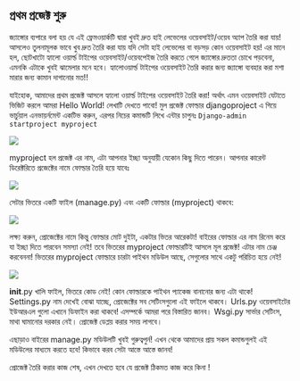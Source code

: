 ## প্রথম প্রজেক্ট শুরু
জ্যাঙ্গোর ব্যপারে বলা হয় যে এই ফ্রেমওয়ার্কটি দ্বারা খুবই দ্রুত হাই লেভেলের ওয়েবসাইট/ওয়েব অ্যাপ তৈরি করা যায়! আসলেও তুলনামূলক ভাবে খুব দ্রুত তৈরি করা যায় যদি সেটা হাই লেভেলের বা বড়সড় কোন ওয়েবসাইট হয়!
এর মানে হল, ছোটখাটো হ্যালো ওয়ার্ল্ড টাইপের ওয়েবসাইট/ওয়েবপেইজ তৈরি করতে গেলে জ্যাঙ্গোর দ্রুততা চোখে পড়বেনা, এমনকি এটাকে খুবই ঝামেলার মনে হবে। 
হ্যালোওয়ার্ল্ড টাইপের ওয়েবসাইট তৈরি করার জন্য জ্যাঙ্গো ব্যবহার করা মশা মারার জন্য কামান দাগানোর মত!!

যাইহোক, আমাদের প্রথম প্রজেক্ট আসলে হ্যালো ওয়ার্ল্ড টাইপের ওয়েবসাইট তৈরি করা! অর্থাৎ এমন ওয়েবসাইট যেটাতে ভিজিট করলে আমরা Hello World! লেখাটি দেখতে পাবো! 
মুল প্রজেক্ট ফোল্ডার djangoproject এ গিয়ে ভার্চুয়াল এনভায়র্নমেন্ট একটিভ করুন, এরপর নিচের কমান্ডটি লিখে এন্টার চাপুনঃ 
`Django-admin startproject myproject`

 ![](https://i.imgur.com/w0eR6EQ.jpg)

myproject হল প্রজেক্ট এর নাম, এটা আপনার ইচ্ছা অনুযায়ী যেকোন কিছু দিতে পারেন। আপনার কারেন্ট ডিরেক্টরিতে প্রজেক্টের নামে ফোল্ডার তৈরি হয়ে যাবেঃ 

 ![](https://i.imgur.com/Kyg3frF.jpg)

সেটার ভিতরে একটি ফাইল (manage.py) এবং একটি ফোল্ডার (myproject) থাকবে:

 ![](https://i.imgur.com/SuaQhUl.jpg)

লক্ষ্য করুন, প্রোজেক্টের নামে কিন্তু ফোল্ডার মোট দুইটা, একটার ভিতর আরেকটা! বাইরের ফোল্ডার এর নাম রিনেম করে যা ইচ্ছা দিতে পারবেন সমস্যা নেই! তবে ভিতরের myproject ফোল্ডারটিই আসলে মূল প্রজেক্ট! এটার নাম চেঞ্জ করবেননা!
ভিতরের myproject ফোল্ডারে চারটা পাইথন মডিউল আছে, সেগুলোর সাথে একটু পরিচিত হয়ে নেই!  

![](https://i.imgur.com/VW5QaQt.jpg)

__init__.py  খালি ফাইল, ভিতরে কোড নেই! কোন ফোল্ডারকে পাইথন প্যাকেজ বানানোর জন্য এটা থাকে!
Settings.py  নাম দেখেই বোঝা যাচ্ছে, প্রোজেক্টের সব সেটিংসগুলো এই ফাইলে থাকবে।
Urls.py  ওয়েবসাইটের ইউআরএল গুলো এখানে ডিফাইন করা থাকবে! এসম্পর্কে আমরা পরে বিস্তারিত জানব। 
Wsgi.py  সার্ভার সেটিংস, মাথা ঘামানোর দরকার নেই। প্রোজেক্ট ডেপ্লয় করার সময় লাগবে।

এছাড়াও বাইরের  manage.py মডিউলটি খুবই গুরুত্বপুর্ন! এখন থেকে আমাদের প্রায় সকল কমান্ডগুলই এই মডিউলের মাধ্যমে করতে হবে! কিভাবে করব সেটা আস্তে আস্তে জানব!

প্রোজেক্ট তৈরি করার কাজ শেষ, এখন দেখতে হবে যে প্রজেক্ট ঠিকমত কাজ করে কিনা !
